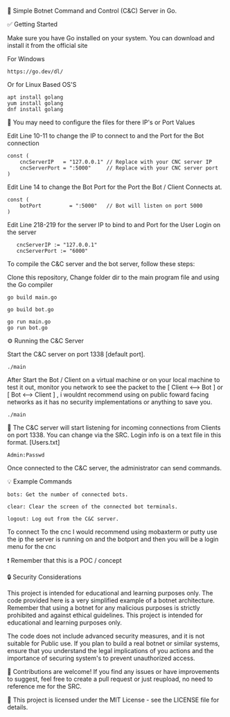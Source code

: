 :rocket: Simple Botnet Command and Control (C&C) Server in Go.

:white_check_mark: Getting Started


Make sure you have Go installed on your system.
You can download and install it from the official site

For Windows
```
https://go.dev/dl/
```
Or for Linux Based OS'S
```
apt install golang
yum install golang
dnf install golang
```

:wrench:   You may need to configure the files for there IP's or Port Values 

Edit Line 10-11 to change the IP to connect to and the Port for the Bot connection 

```
const (
	cncServerIP   = "127.0.0.1" // Replace with your CNC server IP
	cncServerPort = ":5000"     // Replace with your CNC server port
)
```

Edit Line 14 to change the Bot Port for the Port the Bot / Client Connects at.
```
const (
	botPort         = ":5000"   // Bot will listen on port 5000
)
```

Edit Line 218-219 for the server IP to bind to and Port for the User Login on the server
```
   cncServerIP := "127.0.0.1"
   cncServerPort := "6000"
```


To compile the C&C server and the bot server, follow these steps:

Clone this repository, Change folder dir to the main program file and using the Go compiler
```
go build main.go

go build bot.go

go run main.go
go run bot.go    
```

:gear:  Running the C&C Server

Start the C&C server on port 1338 [default port].
```
./main
```

After Start the Bot / Client  on a virtual machine or on your local machine to test it out, monitor you network to see the packet to the [ Client <--> Bot ] or [ Bot <--> Client ] , i wouldnt recommend using on public foward facing networks as it has no security implementations or anything to save you.
```
./main
```

:speech_balloon:   The C&C server will start listening for incoming connections from Clients on port 1338.
You can change via the SRC.
Login info is on a text file in this format. [Users.txt]
```
Admin:Passwd
```
Once connected to the C&C server, the administrator can send commands.

 
:bulb:   Example Commands
```
bots: Get the number of connected bots.

clear: Clear the screen of the connected bot terminals.

logout: Log out from the C&C server.
```

To connect To the cnc I would recommend using mobaxterm or putty use the ip the server is running on and the botport and then you will be a login menu for the cnc

❗ Remember that this is a POC / concept

:lock:   Security Considerations

This project is intended for educational and learning purposes only. The code provided here is a very simplified example of a botnet architecture. Remember that using a botnet for any malicious purposes is strictly prohibited and against ethical guidelines. This project is intended for educational and learning purposes only.

The code does not include advanced security measures, and it is not suitable for Public use. If you plan to build a real botnet or similar systems, ensure that you understand the legal implications of you actions and the importance of securing  system's to prevent unauthorized access.

:handshake:    Contributions are welcome! If you find any issues or have improvements to suggest, feel free to create a pull request or just reupload, no need to reference me for the SRC.

:page_with_curl:    This project is licensed under the MIT License - see the LICENSE file for details.

